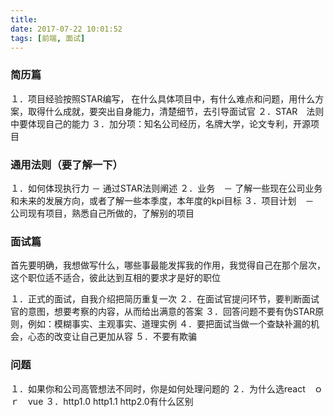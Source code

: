 ```yaml
---
title: 　　　
date: 2017-07-22 10:01:52
tags: [前端, 面试]
---
```


### 简历篇
１．项目经验按照STAR编写， 在什么具体项目中，有什么难点和问题，用什么方案，取得什么成就，要突出自身能力，清楚细节，去引导面试官
２．STAR　法则中要体现自己的能力
３．加分项：知名公司经历，名牌大学，论文专利，开源项目


### 通用法则（要了解一下）
１．如何体现执行力 － 通过STAR法则阐述
２．业务　－ 了解一些现在公司业务和未来的发展方向，或者了解一些本季度，本年度的kpi目标
３．项目计划　－　公司现有项目，熟悉自己所做的，了解别的项目

### 面试篇
首先要明确，我想做写什么，哪些事最能发挥我的作用，我觉得自己在那个层次，这个职位适不适合，彼此达到互相的要求才是好的职位

１．正式的面试，自我介绍把简历重复一次
２．在面试官提问环节，要判断面试官的意图，想要考察的内容，从而给出满意的答案
３．回答问题不要有伪STAR原则，例如：模糊事实、主观事实、道理实例
４．要把面试当做一个查缺补漏的机会，心态的改变让自己更加从容
５．不要有欺骗

### 问题
１．如果你和公司高管想法不同时，你是如何处理问题的
２．为什么选react　ｏｒ　vue
３．http1.0 http1.1 http2.0有什么区别